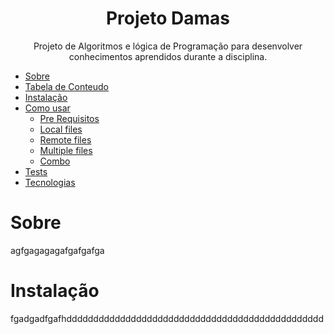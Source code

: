 <h1 align="center">Projeto Damas</h1>
<p align="center">Projeto de Algoritmos e lógica de Programação para desenvolver conhecimentos aprendidos durante a disciplina.</p>

   * [Sobre](#Sobre)
   * [Tabela de Conteudo](#tabela-de-conteudo)
   * [Instalação](#Instalação)
   * [Como usar](#como-usar)
      * [Pre Requisitos](#pre-requisitos)
      * [Local files](#local-files)
      * [Remote files](#remote-files)
      * [Multiple files](#multiple-files)
      * [Combo](#combo)
   * [Tests](#testes)
   * [Tecnologias](#tecnologias)


# Sobre
agfgagagagafgafgafga
# Instalação
fgadgadfgafhdddddddddddddddddddddddddddddddddddddddddddddddd
